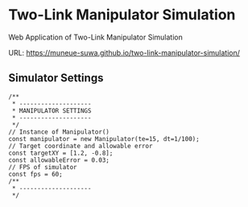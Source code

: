 # Two-Link Manipulator Simulation

Web Application of Two-Link Manipulator Simulation

URL: <https://muneue-suwa.github.io/two-link-manipulator-simulation/>

## Simulator Settings

```javascript:manipultor-settings
/**
 * --------------------
 * MANIPULATOR SETTINGS
 * --------------------
 */
// Instance of Manipulator()
const manipulator = new Manipulator(te=15, dt=1/100);
// Target coordinate and allowable error
const targetXY = [1.2, -0.8];
const allowableError = 0.03;
// FPS of simulator
const fps = 60;
/**
 * --------------------
 */
```
